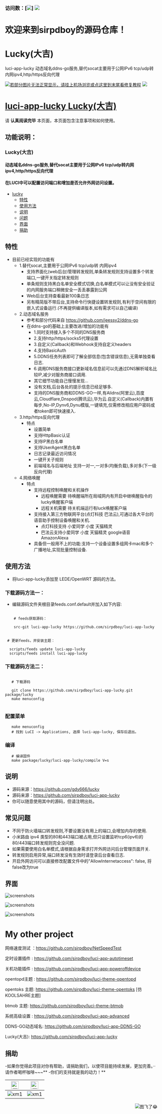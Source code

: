 ### 访问数：[![](https://visitor-badge.glitch.me/badge?page_id=sirpdboy-visitor-badge)] [![](https://img.shields.io/badge/TG群-点击加入-FFFFFF.svg)](https://t.me/joinchat/AAAAAEpRF88NfOK5vBXGBQ)

欢迎来到sirpdboy的源码仓库！
=
# Lucky(大吉)

luci-app-lucky 动态域名ddns-go服务,替代socat主要用于公网IPv6 tcp/udp转内网ipv4,http/https反向代理

[![若部分图片无法正常显示，请挂上机场浏览或点这里到末尾看修复教程](https://visitor-badge.glitch.me/badge?page_id=sirpdboy-visitor-badge)](#解决-github-网页上图片显示失败的问题) [![](https://img.shields.io/badge/TG群-点击加入-FFFFFF.svg)](https://t.me/joinchat/AAAAAEpRF88NfOK5vBXGBQ)

[luci-app-lucky Lucky(大吉)](https://github.com/sirpdboy/luci-app-lucky)
======================


请 **认真阅读完毕** 本页面，本页面包含注意事项和如何使用。

## 功能说明：

### Lucky(大吉)

#### 动态域名ddns-go服务,替代socat主要用于公网IPv6 tcp/udp转内网ipv4,http/https反向代理

#### 在LUCI中可以配置访问端口和增加是否允许外网访问设置。

<!-- TOC -->

- [lucky](#lucky)
  - [特性](#特性)
  - [使用方法](#使用方法)
  - [说明](#说明)
  - [问题](#常见问题)
  - [界面](#界面)
  - [捐助](#捐助)
 

<!-- /TOC -->

## 特性

- 目前已经实现的功能有
    - 1.替代socat,主要用于公网IPv6 tcp/udp转 内网ipv4
        - 支持界面化(web后台)管理转发规则,单条转发规则支持设置多个转发端口,一键开关指定转发规则
        - 单条规则支持黑白名单安全模式切换,白名单模式可以让没有安全验证的内网服务端口稍微安全一丢丢暴露到公网
        - Web后台支持查看最新100条日志
        - 另有精简版不带后台,支持命令行快捷设置转发规则,有利于空间有限的嵌入式设备运行.(不再提供编译版本,如有需求可以自己编译)
    - 2.动态域名服务
        - 参考和部分代码来自 https://github.com/jeessy2/ddns-go
        - 在ddns-go的基础上主要改进/增加的功能有
            - 1.同时支持接入多个不同的DNS服务商
            - 2.支持http/https/socks5代理设置
            - 3.自定义(Callback)和Webhook支持自定义headers
            - 4.支持BasicAuth
            - 5.DDNS任务列表即可了解全部信息(包含错误信息),无需单独查看日志.
            - 6.调用DNS服务商接口更新域名信息前可以先通过DNS解析域名比较IP,减少对服务商接口调用.
            - 其它细节功能自己慢慢发现...
            - 没有文档,后台各处的提示信息已经足够多.
            - 支持的DNS服务商和DDNS-GO一样,有Alidns(阿里云),百度云,Cloudflare,Dnspod(腾讯云),华为云.自定义(Callback)内置有每步,No-IP,Dynv6,Dynu模版,一键填充,仅需修改相应用户密码或者token即可快速接入.
    - 3.http/https反向代理
        - 特点
            - 设置简单
            - 支持HttpBasic认证  
            - 支持IP黑白名单
            - 支持UserAgent黑白名单
            - 日志记录最近访问情况
            - 一键开关子规则
            - 前端域名与后端地址 支持一对一,一对多(均衡负载),多对多(下一级反向代理)
    - 4.网络唤醒
        - 特点
            - 支持远程控制唤醒和关机操作
                - 远程唤醒需要 待唤醒端所在局域网内有开启中继唤醒指令的lucky唤醒客户端
                - 远程关机需要 待关机端运行有luck唤醒客户端
            - 支持接入第三方物联网平台(点灯科技 巴法云),可通过各大平台的语音助手控制设备唤醒和关机.
                - 点灯科技支持 小爱同学 小度 天猫精灵
                - 巴法云支持小爱同学 小度 天猫精灵 google语音 AmazonAlexa
            - 具备但一般用不上的功能:支持一个设备设置多组网卡mac和多个广播地址,实现批量控制设备.

## 使用方法

- 将luci-app-lucky添加至 LEDE/OpenWRT 源码的方法。

### 下载源码方法一：
- 编辑源码文件夹根目录feeds.conf.default并加入如下内容:

```Brach

    # feeds获取源码：
	
    src-git luci-app-lucky https://github.com/sirpdboy/luci-app-lucky
 ``` 
  ```Brach
  
   # 更新feeds，并安装主题：
   
    scripts/feeds update luci-app-lucky
	scripts/feeds install luci-app-lucky
 ``` 	

### 下载源码方法二：

 ```Brach
 
    # 下载源码
	
    git clone https://github.com/sirpdboy/luci-app-lucky.git package/lucky
    make menuconfig
	
 ``` 
### 配置菜单

 ```Brach
    make menuconfig
	# 找到 LuCI -> Applications, 选择 luci-app-lucky, 保存后退出。
 ``` 
 
### 编译

 ```Brach 
    # 编译固件
    make package/lucky/luci-app-lucky/compile V=s
 ```

## 说明

- 源码来源：https://github.com/gdy666/lucky
- 源码来源：https://github.com/sirpdboy/luci-app-lucky
- 你可以随意使用其中的源码，但请注明出处。

## 常见问题

 - 不同于防火墙端口转发规则,不要设置没有用上的端口,会增加内存的使用.
 - 小米路由 ipv4 类型的80和443端口被占用,但只设置监听tcp6(ipv6)的80/443端口转发规则完全没问题.
 - 如果需要使用白名单模式,请根据自身需求打开外网访问后台管理页面开关.
 - 转发规则启用异常,端口转发没有生效时请登录后台查看日志.
 - 开启外网访问可以直接修改配置文件中的"AllowInternetaccess": false, 将false改为true


## 界面

![screenshots](https://raw.githubusercontent.com/sirpdboy/openwrt/master/doc/lucky1.jpg)

![screenshots](https://raw.githubusercontent.com/sirpdboy/openwrt/master/doc/lucky2.jpg)

![screenshots](https://raw.githubusercontent.com/sirpdboy/openwrt/master/doc/lucky3.jpg)


# My other project

网络速度测试 ：https://github.com/sirpdboy/NetSpeedTest

定时设置插件 : https://github.com/sirpdboy/luci-app-autotimeset

关机功能插件 : https://github.com/sirpdboy/luci-app-poweroffdevice

opentopd主题 : https://github.com/sirpdboy/luci-theme-opentopd

opentoks 主题: https://github.com/sirpdboy/luci-theme-opentoks [仿KOOLSAHRE主题]

btmob 主题: https://github.com/sirpdboy/luci-theme-btmob

系统高级设置 : https://github.com/sirpdboy/luci-app-advanced

DDNS-GO动态域名: https://github.com/sirpdboy/luci-app-DDNS-GO

Lucky(大吉): https://github.com/sirpdboy/luci-app-lucky 


## 捐助

-如果你觉得此项目对你有帮助，请捐助我们，以使项目能持续发展，更加完善。··请作者喝杯咖啡~~~**
-你们的支持就是我的动力！**

|     <img src="https://img.shields.io/badge/-支付宝-F5F5F5.svg" href="#赞助支持本项目-" height="25" alt="图飞了😂"/>  |  <img src="https://img.shields.io/badge/-微信-F5F5F5.svg" height="25" alt="图飞了😂" href="#赞助支持本项目-"/>  | 
| :-----------------: | :-------------: |
|![xm1](https://raw.githubusercontent.com/sirpdboy/openwrt/master/doc/支付宝.png) | ![xm1](https://raw.githubusercontent.com/sirpdboy/openwrt/master/doc/微信.png) |

<a href="#readme">
    <img src="https://img.shields.io/badge/-返回顶部-orange.svg" alt="图飞了😂" title="返回顶部" align="right"/>
</a>

